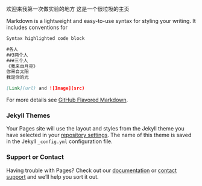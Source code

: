 欢迎来我第一次做实验的地方
这是一个很垃圾的主页

Markdown is a lightweight and easy-to-use syntax for styling your writing. It includes conventions for

```markdown
Syntax highlighted code block

#各人
##3两个人
###三个人
《我来自月亮》
你来自太阳
我是你的光

[Link](url) and ![Image](src)
```

For more details see [GitHub Flavored Markdown](https://guides.github.com/features/mastering-markdown/).

### Jekyll Themes

Your Pages site will use the layout and styles from the Jekyll theme you have selected in your [repository settings](https://github.com/love116/yi/settings/pages). The name of this theme is saved in the Jekyll `_config.yml` configuration file.

### Support or Contact

Having trouble with Pages? Check out our [documentation](https://docs.github.com/categories/github-pages-basics/) or [contact support](https://support.github.com/contact) and we’ll help you sort it out.
